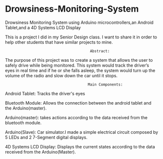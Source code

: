 Drowsiness-Monitoring-System
============================

Drowsiness Monitoring System using Arduino microcontrollers,an Android Tablet,and a 4D Systems LCD Display

This is a project I did in my Senior Design class. I want to share it in order to help other students that have similar
projects to mine.

                                           Abstract:

The purpose of this project was to create a system that allows the user to safely drive while 
being monitored. This system would track the driver’s eyes in real time and if he or she falls 
asleep, the system would turn up the volume of the radio and slow down the car until it stops.




                                          Main Components:

Android Tablet: Tracks the driver's eyes

Bluetooth Module: Allows the connection between the android tablet and the Arduino(master).

Arduino(master): takes actions according to the data received from the bluetooth module.

Arduino(Slave): Car simulator.I made a simple electrical circuit composed by 5 LEDs and 2 7-Segment digital displays.

4D Systems LCD Display: Displays the current states according to the data received from the Arduino(Master).
